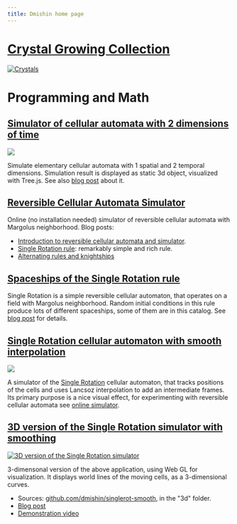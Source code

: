 ```yaml
---
title: Dmishin home page
---
```

# [Crystal Growing Collection](@root/crystals/)
[![Crystals](@root/crystals/images/glucose-sodium-chloride/glucose-nacl-5.jpg?w=480&original=no "Crystal growing gallery")](@root/crystals/)


# Programming and Math

## [Simulator of cellular automata with 2 dimensions of time](@root/t2dca/2dca.html)
[![](@root/t2dca/images/screenshot-150-60.png?w=480&original=no)](@root/t2dca/2dca.html)

Simulate elementary cellular automata with 1 spatial and 2 temporal dimensions.
Simulation result is displayed as static 3d object, visualized with Tree.js.
See also [blog post](http://dmishin.blogspot.com/2014/06/cellular-automata-with-2-temporal.html) about it.


## [Reversible Cellular Automata Simulator](@root/js-revca/index.html)
Online (no installation needed) simulator of reversible cellular automata with Margolus neighborhood.
Blog posts:

* [Introduction to reversible cellular automata and simulator](http://dmishin.blogspot.com/2013/10/reversible-cellular-automata.html).
* [Single Rotation rule](http://dmishin.blogspot.com/2013/11/the-single-rotation-rule-remarkably.html): remarkably simple and rich rule.
* [Alternating rules and knightships](http://dmishin.blogspot.com/2014/06/alternating-rules-and-knightships.html)

## [Spaceships of the Single Rotation rule](@root/singlerot-spaceships/singlerot-spaceships.html)
Single Rotation is a simple reversible cellular automaton, that operates on a field with Margolus neighborhood. Random initial conditions in this rule produce lots of different spaceships, some of them are in this catalog.
See [blog post](#) for details.


## [Single Rotation cellular automaton with smooth interpolation](@root/singlerot-smooth/singlerot-smooth.html)
[![](@root/singlerot-smooth/images/singlerot-smooth.png?w=480&original=no)](@root/singlerot-smooth/singlerot-smooth.html)
    
A simulator of the [Single Rotation](http://dmishin.blogspot.com/2013/11/the-single-rotation-rule-remarkably.html) cellular automaton, that tracks positions of the cells and uses Lancsoz interpolation to add an intermediate frames. Its primary purpose is a nice visual effect, for experimenting with reversible cellular automata see [online simulator](http://dmishin.github.io/js-revca/index.html?rule=0,2,8,3,1,5,6,7,4,9,10,11,12,13,14,15&step=8&frame_delay=100&size=64x64&cell_size=6,1&phase=0).
	
## [3D version of the Single Rotation simulator with smoothing](@root/singlerot-smooth/3d/singlerot-3d.html)
[![3D version of the Single Rotation simulator](@root/singlerot-smooth/images/singlerot-3d.png)](@root/singlerot-smooth/3d/singlerot-3d.html)

3-dimensonal version of the above application, using Web GL for visualization. It displays world lines of the moving cells, as a 3-dimensional curves.

* Sources: [github.com/dmishin/singlerot-smooth](https://github.com/dmishin/singlerot-smooth), in the "3d" folder.
* [Blog post](http://dmishin.blogspot.com/2015/01/3d-single-rotation.html)
* [Demonstration video](http://youtu.be/XX4igr8ufeA)

